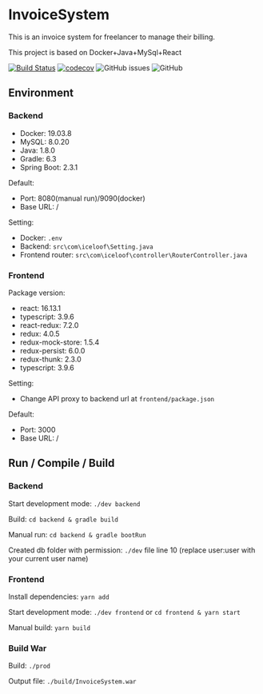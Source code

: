 # InvoiceSystem
This is an invoice system for freelancer to manage their billing.

This project is based on Docker+Java+MySql+React

[![Build Status](https://travis-ci.com/HurinHu/InvoiceSystem.svg)](https://travis-ci.com/HurinHu/InvoiceSystem)
[![codecov](https://codecov.io/gh/HurinHu/InvoiceSystem/branch/development/graph/badge.svg)](https://codecov.io/gh/HurinHu/InvoiceSystem)
![GitHub issues](https://img.shields.io/github/issues-raw/HurinHu/InvoiceSystem)
![GitHub](https://img.shields.io/github/license/HurinHu/InvoiceSystem)

## Environment

### Backend

* Docker: 19.03.8
* MySQL: 8.0.20
* Java: 1.8.0
* Gradle: 6.3
* Spring Boot: 2.3.1

Default:
* Port: 8080(manual run)/9090(docker)
* Base URL: /

Setting:
* Docker: `.env`
* Backend: `src\com\iceloof\Setting.java`
* Frontend router: `src\com\iceloof\controller\RouterController.java`

### Frontend

Package version:
* react: 16.13.1
* typescript: 3.9.6
* react-redux: 7.2.0
* redux: 4.0.5
* redux-mock-store: 1.5.4
* redux-persist: 6.0.0
* redux-thunk: 2.3.0
* typescript: 3.9.6

Setting:
* Change API proxy to backend url at `frontend/package.json`

Default:
* Port: 3000
* Base URL: /

## Run / Compile / Build

### Backend

Start development mode: `./dev backend`

Build: `cd backend & gradle build`

Manual run: `cd backend & gradle bootRun`

Created db folder with permission: `./dev` file line 10 (replace user:user with your current user name)

### Frontend

Install dependencies:  `yarn add`

Start development mode: `./dev frontend` or `cd frontend & yarn start`

Manual build: `yarn build`

### Build War

Build: `./prod`

Output file: `./build/InvoiceSystem.war`
